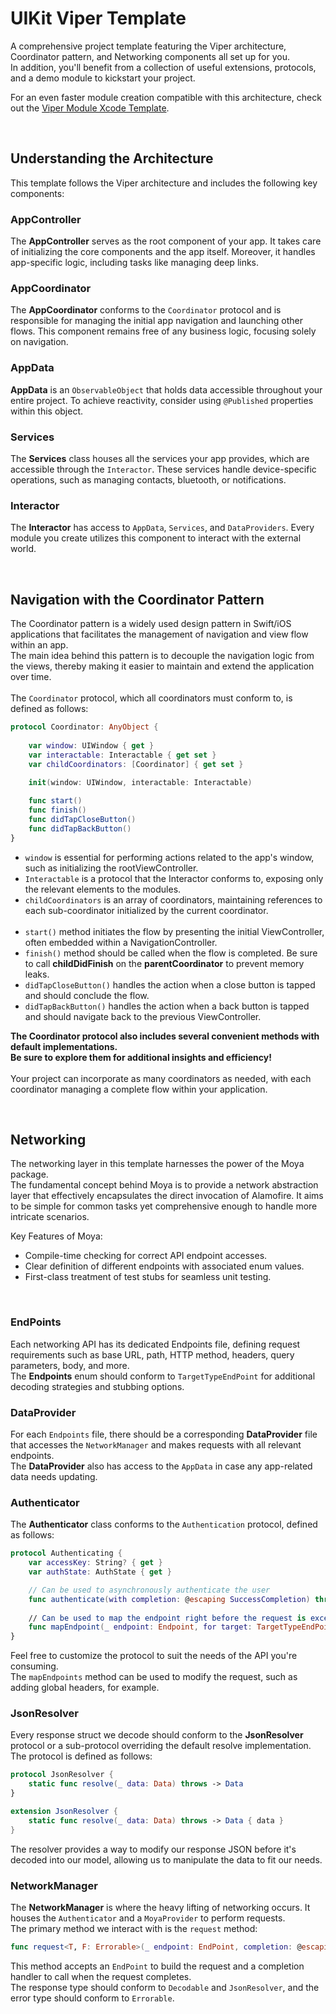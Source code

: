 # UIKit Viper Template

A comprehensive project template featuring the Viper architecture, Coordinator pattern, and Networking components all set up for you.<br/>
In addition, you'll benefit from a collection of useful extensions, protocols, and a demo module to kickstart your project.

For an even faster module creation compatible with this architecture, check out the [Viper Module Xcode Template](https://github.com/TelemTobi/Viper-Module-Xcode-Template.git).

<br/>

## Understanding the Architecture

This template follows the Viper architecture and includes the following key components:

### AppController
The **AppController** serves as the root component of your app. It takes care of initializing the core components and the app itself. Moreover, it handles app-specific logic, including tasks like managing deep links.

### AppCoordinator
The **AppCoordinator** conforms to the `Coordinator` protocol and is responsible for managing the initial app navigation and launching other flows. This component remains free of any business logic, focusing solely on navigation.

### AppData
**AppData** is an `ObservableObject` that holds data accessible throughout your entire project. To achieve reactivity, consider using `@Published` properties within this object.

### Services
The **Services** class houses all the services your app provides, which are accessible through the `Interactor`. These services handle device-specific operations, such as managing contacts, bluetooth, or notifications.

### Interactor
The **Interactor** has access to `AppData`, `Services`, and `DataProviders`. Every module you create utilizes this component to interact with the external world.

<br/>

## Navigation with the Coordinator Pattern

The Coordinator pattern is a widely used design pattern in Swift/iOS applications that facilitates the management of navigation and view flow within an app.<br/>
The main idea behind this pattern is to decouple the navigation logic from the views, thereby making it easier to maintain and extend the application over time.
<br/><br/>
The `Coordinator` protocol, which all coordinators must conform to, is defined as follows:
```swift
protocol Coordinator: AnyObject {
    
    var window: UIWindow { get }
    var interactable: Interactable { get set }
    var childCoordinators: [Coordinator] { get set }
    
    init(window: UIWindow, interactable: Interactable)

    func start()
    func finish()
    func didTapCloseButton()
    func didTapBackButton()
}

```
- `window` is essential for performing actions related to the app's window, such as initializing the rootViewController.
- `Interactable` is a protocol that the Interactor conforms to, exposing only the relevant elements to the modules.
- `childCoordinators` is an array of coordinators, maintaining references to each sub-coordinator initialized by the current coordinator.<br/><br/>
- `start()` method initiates the flow by presenting the initial ViewController, often embedded within a NavigationController.
- `finish()` method should be called when the flow is completed. Be sure to call **childDidFinish** on the **parentCoordinator** to prevent memory leaks.
- `didTapCloseButton()` handles the action when a close button is tapped and should conclude the flow.
- `didTapBackButton()` handles the action when a back button is tapped and should navigate back to the previous ViewController.

**The Coordinator protocol also includes several convenient methods with default implementations.<br/>
Be sure to explore them for additional insights and efficiency!**
<br/><br/>
Your project can incorporate as many coordinators as needed, with each coordinator managing a complete flow within your application.

<br/>

## Networking

The networking layer in this template harnesses the power of the Moya package.<br/>
The fundamental concept behind Moya is to provide a network abstraction layer that effectively encapsulates the direct invocation of Alamofire. It aims to be simple for common tasks yet comprehensive enough to handle more intricate scenarios.

Key Features of Moya:

- Compile-time checking for correct API endpoint accesses.
- Clear definition of different endpoints with associated enum values.
- First-class treatment of test stubs for seamless unit testing.

<br/>

### EndPoints
Each networking API has its dedicated Endpoints file, defining request requirements such as base URL, path, HTTP method, headers, query parameters, body, and more.<br/>
The **Endpoints** enum should conform to `TargetTypeEndPoint` for additional decoding strategies and stubbing options.

### DataProvider
For each `Endpoints` file, there should be a corresponding **DataProvider** file that accesses the `NetworkManager` and makes requests with all relevant endpoints.<br/>
The **DataProvider** also has access to the `AppData` in case any app-related data needs updating.

### Authenticator
The **Authenticator** class conforms to the `Authentication` protocol, defined as follows:
```swift
protocol Authenticating {
    var accessKey: String? { get }
    var authState: AuthState { get }

    // Can be used to asynchronously authenticate the user
    func authenticate(with completion: @escaping SuccessCompletion) throws
    
    // Can be used to map the endpoint right before the request is excecuted
    func mapEndpoint(_ endpoint: Endpoint, for target: TargetTypeEndPoint) -> Endpoint
}
```
Feel free to customize the protocol to suit the needs of the API you're consuming.<br/>
The `mapEndpoints` method can be used to modify the request, such as adding global headers, for example.

### JsonResolver
Every response struct we decode should conform to the **JsonResolver** protocol or a sub-protocol overriding the default resolve implementation.<br/>
The protocol is defined as follows:
```swift
protocol JsonResolver {
    static func resolve(_ data: Data) throws -> Data
}

extension JsonResolver {
    static func resolve(_ data: Data) throws -> Data { data }
}
```
The resolver provides a way to modify our response JSON before it's decoded into our model, allowing us to manipulate the data to fit our needs.

### NetworkManager
The **NetworkManager** is where the heavy lifting of networking occurs. It houses the `Authenticator` and a `MoyaProvider` to perform requests.<br/>
The primary method we interact with is the `request` method:
```swift
func request<T, F: Errorable>(_ endpoint: EndPoint, completion: @escaping (Result<T, F>) -> Void) where T: Decodable, T: JsonResolver
```
This method accepts an `EndPoint` to build the request and a completion handler to call when the request completes.<br/>
The response type should conform to `Decodable` and `JsonResolver`, and the error type should conform to `Errorable`.
